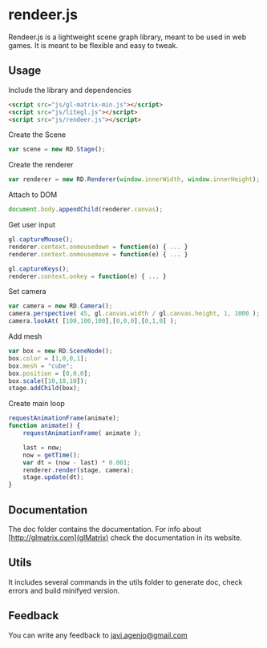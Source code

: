 rendeer.js
=========

Rendeer.js is a lightweight scene graph library, meant to be used in web games. It is meant to be flexible and easy to tweak.

Usage
-----

Include the library and dependencies
```html
<script src="js/gl-matrix-min.js"></script>
<script src="js/litegl.js"></script>
<script src="js/rendeer.js"></script>
```

Create the Scene
```js
var scene = new RD.Stage();
```


Create the renderer
```js
var renderer = new RD.Renderer(window.innerWidth, window.innerHeight);
```

Attach to DOM
```js
document.body.appendChild(renderer.canvas);
```

Get user input
```js
gl.captureMouse();
renderer.context.onmousedown = function(e) { ... }
renderer.context.onmousemove = function(e) { ... }

gl.captureKeys();
renderer.context.onkey = function(e) { ... }
```

Set camera
```js
var camera = new RD.Camera();
camera.perspective( 45, gl.canvas.width / gl.canvas.height, 1, 1000 );
camera.lookAt( [100,100,100],[0,0,0],[0,1,0] );
```

Add mesh
```js
var box = new RD.SceneNode();
box.color = [1,0,0,1];
box.mesh = "cube";
box.position = [0,0,0];
box.scale([10,10,10]);
stage.addChild(box);
```

Create main loop
```js
requestAnimationFrame(animate);
function animate() {
	requestAnimationFrame( animate );

	last = now;
	now = getTime();
	var dt = (now - last) * 0.001;
	renderer.render(stage, camera);
	stage.update(dt);
}
```

Documentation
-------------
The doc folder contains the documentation. For info about [http://glmatrix.com](glMatrix) check the documentation in its website.

Utils
-----

It includes several commands in the utils folder to generate doc, check errors and build minifyed version.


Feedback
--------

You can write any feedback to javi.agenjo@gmail.com
